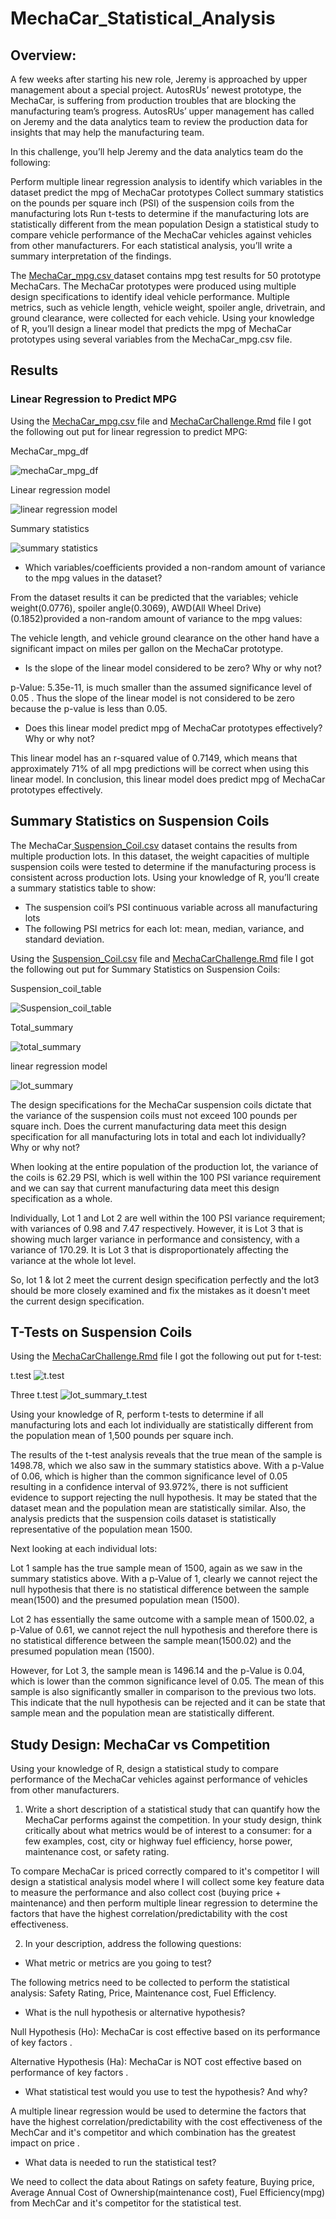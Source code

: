 # MechaCar_Statistical_Analysis

## Overview:
A few weeks after starting his new role, Jeremy is approached by upper management about a special project. AutosRUs’ newest prototype, the MechaCar, is suffering from production troubles that are blocking the manufacturing team’s progress. AutosRUs’ upper management has called on Jeremy and the data analytics team to review the production data for insights that may help the manufacturing team.

In this challenge, you’ll help Jeremy and the data analytics team do the following:

Perform multiple linear regression analysis to identify which variables in the dataset predict the mpg of MechaCar prototypes
Collect summary statistics on the pounds per square inch (PSI) of the suspension coils from the manufacturing lots
Run t-tests to determine if the manufacturing lots are statistically different from the mean population
Design a statistical study to compare vehicle performance of the MechaCar vehicles against vehicles from other manufacturers. For each statistical analysis, you’ll write a summary interpretation of the findings.

The [MechaCar_mpg.csv ](https://github.com/NishatSultana3538/MechaCar_Statistical_Analysis/blob/main/MechaCar_mpg.csv) dataset contains mpg test results for 50 prototype MechaCars. The MechaCar prototypes were produced using multiple design specifications to identify ideal vehicle performance. Multiple metrics, such as vehicle length, vehicle weight, spoiler angle, drivetrain, and ground clearance, were collected for each vehicle. Using your knowledge of R, you’ll design a linear model that predicts the mpg of MechaCar prototypes using several variables from the MechaCar_mpg.csv file. 

## Results

### Linear Regression to Predict MPG 
Using the [MechaCar_mpg.csv ](https://github.com/NishatSultana3538/MechaCar_Statistical_Analysis/blob/main/MechaCar_mpg.csv) file and [MechaCarChallenge.Rmd](https://github.com/NishatSultana3538/MechaCar_Statistical_Analysis/blob/main/MechaCarChallenge.Rmd) file I got the following out put for linear regression to predict MPG:

MechaCar_mpg_df

![mechaCar_mpg_df](https://github.com/NishatSultana3538/MechaCar_Statistical_Analysis/blob/main/Image/mechacar_mpg_df.png)

Linear regression model

![linear regression model](https://github.com/NishatSultana3538/MechaCar_Statistical_Analysis/blob/main/Image/linear%20model.png)

Summary statistics

![summary statistics](https://github.com/NishatSultana3538/MechaCar_Statistical_Analysis/blob/main/Image/linear%20model_summary.png)

* Which variables/coefficients provided a non-random amount of variance to the mpg values in the dataset?

From the dataset results it can be  predicted that the variables; vehicle weight(0.0776), spoiler angle(0.3069), AWD(All Wheel Drive)(0.1852)provided a non-random amount of variance to the mpg values:

The vehicle length, and vehicle ground clearance on the other hand have a significant impact on miles per gallon on the MechaCar prototype.

* Is the slope of the linear model considered to be zero? Why or why not?

p-Value: 5.35e-11, is much smaller than the assumed significance level of 
0.05  . Thus the slope of the linear model is not considered to be zero because the p-value is less than 0.05.


* Does this linear model predict mpg of MechaCar prototypes effectively? Why or why not?


This linear model has an r-squared value of 0.7149, which means that approximately 71% of all mpg predictions will be correct when using this linear model. In conclusion, this linear model does predict mpg of MechaCar prototypes effectively.

## Summary Statistics on Suspension Coils
The MechaCar[ Suspension_Coil.csv](https://github.com/NishatSultana3538/MechaCar_Statistical_Analysis/blob/main/Suspension_Coil.csv) dataset contains the results from multiple production lots. In this dataset, the weight capacities of multiple suspension coils were tested to determine if the manufacturing process is consistent across production lots. Using your knowledge of R, you’ll create a summary statistics table to show:

* The suspension coil’s PSI continuous variable across all manufacturing lots
* The following PSI metrics for each lot: mean, median, variance, and standard deviation.

Using the [ Suspension_Coil.csv](https://github.com/NishatSultana3538/MechaCar_Statistical_Analysis/blob/main/Suspension_Coil.csv) file and [MechaCarChallenge.Rmd](https://github.com/NishatSultana3538/MechaCar_Statistical_Analysis/blob/main/MechaCarChallenge.Rmd) file I got the following out put for Summary Statistics on Suspension Coils:

Suspension_coil_table

![Suspension_coil_table](https://github.com/NishatSultana3538/MechaCar_Statistical_Analysis/blob/main/Image/suspension_coil.png)

Total_summary

![total_summary](https://github.com/NishatSultana3538/MechaCar_Statistical_Analysis/blob/main/Image/total_summary.png)

linear regression model

![lot_summary ](https://github.com/NishatSultana3538/MechaCar_Statistical_Analysis/blob/main/Image/lot_summary.png)




The design specifications for the MechaCar suspension coils dictate that the variance of the suspension coils must not exceed 100 pounds per square inch. Does the current manufacturing data meet this design specification for all manufacturing lots in total and each lot individually? Why or why not?

When looking at the entire population of the production lot, the variance of the coils is 62.29 PSI, which is well within the 100 PSI variance requirement
and we can say that current manufacturing data meet this design specification as a whole.

Individually, Lot 1 and Lot 2 are well within the 100 PSI variance requirement; with variances of 0.98 and 7.47 respectively. However, it is Lot 3 that is showing much larger variance in performance and consistency, with a variance of 170.29. It is Lot 3 that is disproportionately affecting the variance at the whole lot level. 

So, lot 1 & lot 2 meet the current design specification perfectly and the lot3 should be more closely examined and fix the mistakes as it doesn't meet the current design specification.


## T-Tests on Suspension Coils

Using the  [MechaCarChallenge.Rmd](https://github.com/NishatSultana3538/MechaCar_Statistical_Analysis/blob/main/MechaCarChallenge.Rmd) file I got the following out put for t-test:

t.test
![t.test](https://github.com/NishatSultana3538/MechaCar_Statistical_Analysis/blob/main/Image/t_test.png)

Three t.test
![lot_summary_t.test ](https://github.com/NishatSultana3538/MechaCar_Statistical_Analysis/blob/main/Image/lot_summary_t_test.png)

Using your knowledge of R, perform t-tests to determine if all manufacturing lots and each lot individually are statistically different from the population mean of 1,500 pounds per square inch.

The results of the t-test analysis reveals that the true mean of the sample is 1498.78, which we also saw in the summary statistics above. With a p-Value of 0.06, which is higher than the common significance level of 0.05 resulting in a confidence interval of 93.972%, there is not sufficient evidence to support rejecting the null hypothesis. It may be stated that the dataset mean and the population mean are statistically similar. Also, the analysis predicts that the suspension coils dataset is statistically representative of the population mean 1500.

Next looking at each individual lots:

Lot 1 sample has the true sample mean of 1500, again as we saw in the summary statistics above. With a p-Value of 1, clearly we cannot reject the null hypothesis that there is no statistical difference between the  sample mean(1500) and the presumed population mean (1500).

Lot 2 has essentially the same outcome with a sample mean of 1500.02, a p-Value of 0.61, we cannot reject the null hypothesis and therefore there is no statistical difference between the  sample mean(1500.02) and the presumed population mean (1500).

However, for Lot 3,  the sample mean is 1496.14 and the p-Value is 0.04, which is lower than the common significance level of 0.05. The mean of this sample is also significantly smaller in comparison to the previous two lots. This indicate that the null hypothesis can be rejected and it can be state that sample mean and the  population mean are statistically different.



## Study Design: MechaCar vs Competition
Using your knowledge of R, design a statistical study to compare performance of the MechaCar vehicles against performance of vehicles from other manufacturers.

1. Write a short description of a statistical study that can quantify how the MechaCar performs against the competition. In your study design, think critically about what metrics would be of interest to a consumer: for a few examples, cost, city or highway fuel efficiency, horse power, maintenance cost, or safety rating.

To compare MechaCar is priced correctly compared to it's competitor I will design a statistical analysis model where I will collect some key feature data to measure the performance and also collect cost (buying price + maintenance) and then perform multiple linear regression  to determine the factors that have the highest correlation/predictability with the cost effectiveness.

2. In your description, address the following questions:

* What metric or metrics are you going to test?

The following metrics need to be collected to perform the statistical analysis: Safety Rating, Price, Maintenance cost, Fuel EfficIency. 

* What is the null hypothesis or alternative hypothesis?

Null Hypothesis (Ho): MechaCar is cost effective based on its performance of key factors .

Alternative Hypothesis (Ha): MechaCar is NOT cost effective based on performance of key factors .

* What statistical test would you use to test the hypothesis? And why?

A multiple linear regression would be used to determine the factors that have the highest correlation/predictability with the cost effectiveness of the MechCar  and it's competitor and  which combination has the greatest impact on price .

* What data is needed to run the statistical test?

We need to collect the data about Ratings on safety feature, Buying price, Average Annual Cost of Ownership(maintenance cost), Fuel Efficiency(mpg)  from MechCar  and it's competitor for the statistical test.
